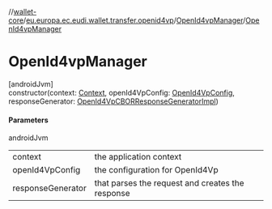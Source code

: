 //[wallet-core](../../../index.md)/[eu.europa.ec.eudi.wallet.transfer.openid4vp](../index.md)/[OpenId4vpManager](index.md)/[OpenId4vpManager](-open-id4vp-manager.md)

# OpenId4vpManager

[androidJvm]\
constructor(context: [Context](https://developer.android.com/reference/kotlin/android/content/Context.html), openId4VpConfig: [OpenId4VpConfig](../-open-id4-vp-config/index.md), responseGenerator: [OpenId4VpCBORResponseGeneratorImpl](../-open-id4-vp-c-b-o-r-response-generator-impl/index.md))

#### Parameters

androidJvm

| | |
|---|---|
| context | the application context |
| openId4VpConfig | the configuration for OpenId4Vp |
| responseGenerator | that parses the request and creates the response |
